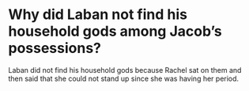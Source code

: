 # Why did Laban not find his household gods among Jacob’s possessions?

Laban did not find his household gods because Rachel sat on them and then said that she could not stand up since she was having her period.
